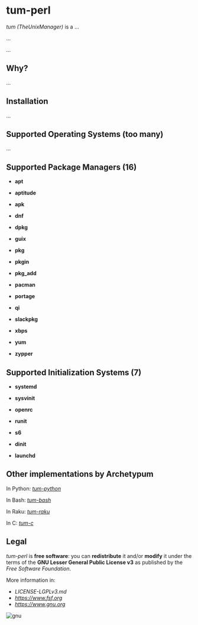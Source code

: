# tum-perl

_tum (TheUnixManager)_ is a ...

...

...

## Why?

...

## Installation

...

## Supported Operating Systems (too many)

...

## Supported Package Managers (16)

- **apt**

- **aptitude**

- **apk**

- **dnf**

- **dpkg**

- **guix**

- **pkg**

- **pkgin**

- **pkg_add**

- **pacman**

- **portage**

- **qi**

- **slackpkg**

- **xbps**

- **yum**

- **zypper**

## Supported Initialization Systems (7)

- **systemd**

- **sysvinit**

- **openrc**

- **runit**

- **s6**

- **dinit**

- **launchd**

## Other implementations by Archetypum

In Python: [_tum-python_](https://github.com/Archetypum/tum-python)

In Bash: [_tum-bash_](https://github.com/Archetypum/tum-bash)

In Raku: [_tum-raku_](https://github.com/Archetypum/tum-raku)

In C: [_tum-c_](https://github.com/Archetypum/tum-c)

## Legal

_tum-perl_ is **free software**: you can **redistribute** it and/or **modify** it under the terms of the
**GNU Lesser General Public License v3** as published by the _Free Software Foundation_.

More information in:

- _LICENSE-LGPLv3.md_
- _https://www.fsf.org_
- _https://www.gnu.org_

![gnu](https://github.com/user-attachments/assets/66935a97-374f-4dbc-9f1c-428070fda139)

